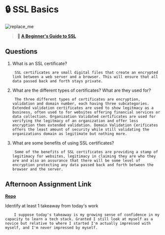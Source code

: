 # 🔒 SSL Basics

![replace_me](https://codeworks.blob.core.windows.net/public/assets/img/illustrations/placeholder.svg)

> **📖 [A Beginner's Guide to SSL](https://codeworksacademy.com/fs-student-guide/resources/wk8-9/07-SSL)**

## Questions

1. What is an SSL certificate?

        SSL certificates are small digital files that create an encrypted link between a web server and a browser. This will ensure that all data passed back and forth stays private.

2. What are the different types of certificates? What are they used for?

        The three different types of certificates are encryption, validation and domain number, each having three subcategories. Extended validation certificates are used to show legitmacy as a business, often used to for websites offering financial services or data collection. Organization Validated certificates are used for verifying the legitmacy of an organization and offer less encryption then extended validation. Domain Validation Cerificates offers the least amount of security while still validating the organizations domain as legitimate but nothing more.

3. What are some benefits of using SSL certificates?

        Some of the benefits of SSL certificates are providing a stamp of legitimacy for websites, legitimacy in claiming they are who they are and also an assurance that there will be some level of encryption protecting any data passed back and forth between the browser and the server.
## Afternoon Assignment Link

**[Repo](https://github.com/bcrossley712/honey-do)**

Identify at least 1 takeaway from today's work


        I suppose today's takeaway is my growing sense of confidence in my capacity to learn a tech stack. Granted I still look at myself as a novice but relative to where I started I'm actually impressed with myself, and I'm never impressed by myself.